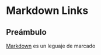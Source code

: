 # Markdown Links
## Preámbulo
[Markdown](https://es.wikipedia.org/wiki/Markdown) es un leguaje de marcado